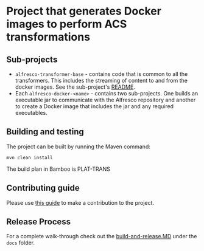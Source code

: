 # Project that generates Docker images to perform ACS transformations

## Sub-projects

* `alfresco-transformer-base` - contains code that is common to all the transformers. This includes
  the streaming of content to and from the docker images. See the sub-project's
  [README](https://git.alfresco.com/Repository/alfresco-docker-transformers/tree/master/alfresco-transformer-base).
* Each `alfresco-docker-<name>` - contains two sub-projects. One builds an executable jar to communicate with the
  Alfresco repository and another to create a Docker image that includes the jar and any required
  executables.

## Building and testing

The project can be built by running the Maven command:

~~~
mvn clean install
~~~

The build plan in Bamboo is PLAT-TRANS

## Contributing guide

Please use [this guide](https://github.com/Alfresco/alfresco-jodconverter/blob/master/CONTRIBUTING.md) to make a
contribution to the project.

## Release Process

For a complete walk-through check out the
[build-and-release.MD](https://github.com/Alfresco/alfresco-transform-core/tree/master/docs/build-and-release.md)
under the `docs` folder.